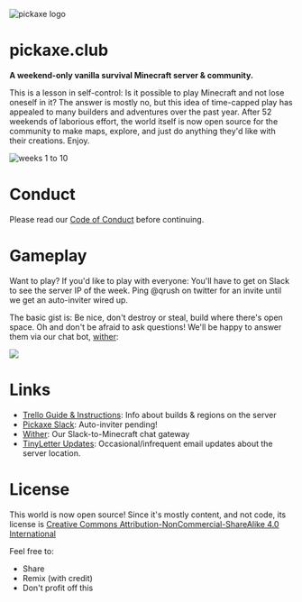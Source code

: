 ![pickaxe logo](http://i.imgur.com/MRdm2rc.png)

# pickaxe.club

**A weekend-only vanilla survival Minecraft server & community.**

This is a lesson in self-control:
Is it possible to play Minecraft and not lose oneself in it? The answer is mostly no, but this idea of
time-capped play has appealed to many builders and adventures over the past year. After 52 weekends of 
laborious effort, the world itself is now open source for the community to make maps, explore, and just
do anything they'd like with their creations. Enjoy.

![weeks 1 to 10](http://i.imgur.com/U1XSxCZ.gif)

# Conduct

Please read our [Code of Conduct](https://github.com/qrush/Pickaxe-Code-Of-Conduct) before continuing.

# Gameplay

Want to play? If you'd like to play with everyone: You'll have to get on Slack to see the server IP of the week. Ping @qrush on twitter for an invite until we get an auto-inviter wired up.

The basic gist is: Be nice, don't destroy or steal, build where there's open space. Oh and don't be afraid to ask questions! We'll be happy to answer them via our chat bot, [wither](https://github.com/qrush/wither):

![](https://raw.githubusercontent.com/qrush/pickaxechat/master/screenshot.png)

# Links

* [Trello Guide & Instructions](https://trello.com/b/BPH4MaZs/pickaxe-club-guide): Info about builds & regions on the server
* [Pickaxe Slack](https://pickaxe.slack.com/): Auto-inviter pending!
* [Wither](https://github.com/qrush/wither): Our Slack-to-Minecraft chat gateway
* [TinyLetter Updates](http://tinyletter.com/pickaxe-club): Occasional/infrequent email updates about the server location.


# License

This world is now open source! Since it's mostly content, and not code, its license is [Creative Commons Attribution-NonCommercial-ShareAlike 4.0 International](http://creativecommons.org/licenses/by-nc-sa/4.0/)

Feel free to:

* Share
* Remix (with credit)
* Don't profit off this
